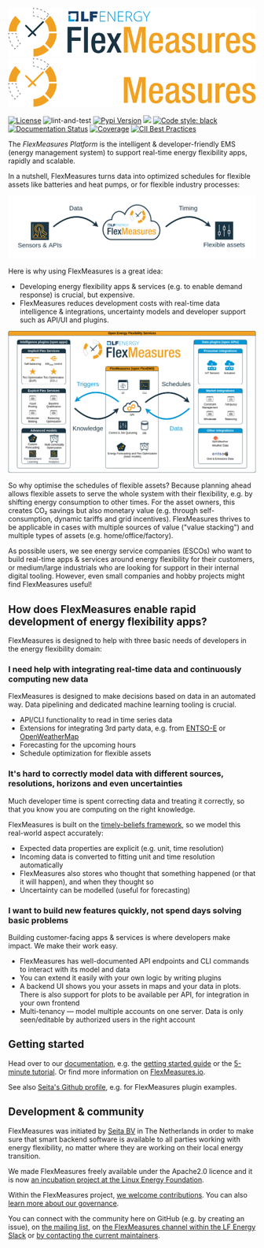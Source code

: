 ![FlexMeasures Logo Light](https://github.com/FlexMeasures/screenshots/blob/main/logo/flexmeasures-horizontal-color.svg#gh-light-mode-only)
![FlexMeasures Logo Dark](https://github.com/FlexMeasures/screenshots/blob/main/logo/flexmeasures-horizontal-dark.svg#gh-dark-mode-only)

[![License](https://img.shields.io/github/license/seitabv/flexmeasures?color=blue)](https://github.com/FlexMeasures/flexmeasures/blob/main/LICENSE)
![lint-and-test](https://github.com/FlexMeasures/flexmeasures/workflows/lint-and-test/badge.svg)
[![Pypi Version](https://img.shields.io/pypi/v/flexmeasures.svg)](https://pypi.python.org/pypi/flexmeasures)
[![](https://img.shields.io/badge/python-3.8+-blue.svg)](https://www.python.org/downloads/)
[![Code style: black](https://img.shields.io/badge/code%20style-black-000000.svg)](https://github.com/psf/black)
[![Documentation Status](https://readthedocs.org/projects/flexmeasures/badge/?version=latest)](https://flexmeasures.readthedocs.io/en/latest/?badge=latest)
[![Coverage](https://coveralls.io/repos/github/FlexMeasures/flexmeasures/badge.svg)](https://coveralls.io/github/FlexMeasures/flexmeasures)
[![CII Best Practices](https://bestpractices.coreinfrastructure.org/projects/6095/badge)](https://bestpractices.coreinfrastructure.org/projects/6095)

The *FlexMeasures Platform* is the intelligent & developer-friendly EMS (energy management system) to support real-time energy flexibility apps, rapidly and scalable. 

In a nutshell, FlexMeasures turns data into optimized schedules for flexible assets like batteries and heat pumps, or for flexible industry processes:

![The most simple view of FlexMeasures, turning data into schedules](https://raw.githubusercontent.com/FlexMeasures/screenshots/main/architecture/simple-flexEMS.png)


Here is why using FlexMeasures is a great idea:

- Developing energy flexibility apps & services (e.g. to enable demand response) is crucial, but expensive.
- FlexMeasures reduces development costs with real-time data intelligence & integrations, uncertainty models and developer support such as API/UI and plugins.

![High-level overview of FlexMeasures as an EMS for energy flexibility apps, using plugins to fit a given use case](https://raw.githubusercontent.com/FlexMeasures/screenshots/main/architecture/overview-flexEMS.png)


So why optimise the schedules of flexible assets? Because planning ahead allows flexible assets to serve the whole system with their flexibility, e.g. by shifting energy consumption to other times.
For the asset owners, this creates CO₂ savings but also monetary value (e.g. through self-consumption, dynamic tariffs and grid incentives). FlexMeasures thrives to be applicable in cases with multiple sources of value ("value stacking") and multiple types of assets (e.g. home/office/factory).

As possible users, we see energy service companies (ESCOs) who want to build real-time apps & services around energy flexibility for their customers, or medium/large industrials who are looking for support in their internal digital tooling. However, even small companies and hobby projects might find FlexMeasures useful!

## How does FlexMeasures enable rapid development of energy flexibility apps?

FlexMeasures is designed to help with three basic needs of developers in the energy flexibility domain:

### I need help with integrating real-time data and continuously computing new data

FlexMeasures is designed to make decisions based on data in an automated way. Data pipelining and dedicated machine learning tooling is crucial.

- API/CLI functionality to read in time series data
- Extensions for integrating 3rd party data, e.g. from [ENTSO-E](https://github.com/SeitaBV/flexmeasures-entsoe) or [OpenWeatherMap](https://github.com/SeitaBV/flexmeasures-openweathermap)
- Forecasting for the upcoming hours
- Schedule optimization for flexible assets


### It's hard to correctly model data with different sources, resolutions, horizons and even uncertainties

Much developer time is spent correcting data and treating it correctly, so that you know you are computing on the right knowledge.

FlexMeasures is built on the [timely-beliefs framework](https://github.com/SeitaBV/timely-beliefs), so we model this real-world aspect accurately:

- Expected data properties are explicit (e.g. unit, time resolution)
- Incoming data is converted to fitting unit and time resolution automatically
- FlexMeasures also stores who thought that something happened (or that it will happen), and when they thought so
- Uncertainty can be modelled (useful for forecasting)


### I want to build new features quickly, not spend days solving basic problems

Building customer-facing apps & services is where developers make impact. We make their work easy.

- FlexMeasures has well-documented API endpoints and CLI commands to interact with its model and data
- You can extend it easily with your own logic by writing plugins
- A backend UI shows you your assets in maps and your data in plots. There is also support for plots to be available per API, for integration in your own frontend
- Multi-tenancy ― model multiple accounts on one server. Data is only seen/editable by authorized users in the right account


## Getting started

Head over to our [documentation](https://flexmeasures.readthedocs.io), e.g. the [getting started guide](https://flexmeasures.readthedocs.io/en/latest/getting-started.html) or the [5-minute tutorial](https://flexmeasures.readthedocs.io/en/latest/tut/toy-example-from-scratch.html). Or find more information on [FlexMeasures.io](https://flexmeasures.io).

See also [Seita's Github profile](https://github.com/SeitaBV), e.g. for FlexMeasures plugin examples.


## Development & community

FlexMeasures was initiated by [Seita BV](https://www.seita.nl) in The Netherlands in order to make sure that smart backend software is available to all parties working with energy flexibility, no matter where they are working on their local energy transition.

We made FlexMeasures freely available under the Apache2.0 licence and it is now [an incubation project at the Linux Energy Foundation](https://www.lfenergy.org/projects/flexmeasures/).

Within the FlexMeasures project, [we welcome contributions](https://github.com/FlexMeasures/tsc/blob/main/CONTRIBUTING.md). You can also [learn more about our governance](https://github.com/Flexmeasures/tsc/blob/main/GOVERNANCE.md).

You can connect with the community here on GitHub (e.g. by creating an issue), on [the mailing list](https://lists.lfenergy.org/g/flexmeasures), on [the FlexMeasures channel within the LF Energy Slack](https://slack.lfenergy.org/) or [by contacting the current maintainers](https://seita.nl/who-we-are/#contact).
